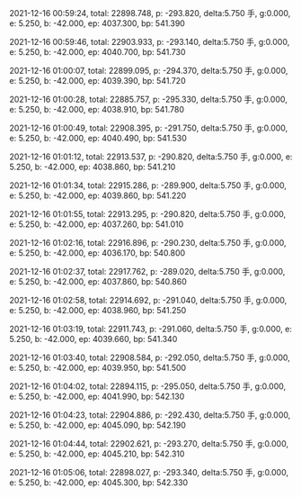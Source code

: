 2021-12-16 00:59:24, total: 22898.748, p: -293.820, delta:5.750 手, g:0.000, e: 5.250, b: -42.000, ep: 4037.300, bp: 541.390

2021-12-16 00:59:46, total: 22903.933, p: -293.140, delta:5.750 手, g:0.000, e: 5.250, b: -42.000, ep: 4040.700, bp: 541.730

2021-12-16 01:00:07, total: 22899.095, p: -294.370, delta:5.750 手, g:0.000, e: 5.250, b: -42.000, ep: 4039.390, bp: 541.720

2021-12-16 01:00:28, total: 22885.757, p: -295.330, delta:5.750 手, g:0.000, e: 5.250, b: -42.000, ep: 4038.910, bp: 541.780

2021-12-16 01:00:49, total: 22908.395, p: -291.750, delta:5.750 手, g:0.000, e: 5.250, b: -42.000, ep: 4040.490, bp: 541.530

2021-12-16 01:01:12, total: 22913.537, p: -290.820, delta:5.750 手, g:0.000, e: 5.250, b: -42.000, ep: 4038.860, bp: 541.210

2021-12-16 01:01:34, total: 22915.286, p: -289.900, delta:5.750 手, g:0.000, e: 5.250, b: -42.000, ep: 4039.860, bp: 541.220

2021-12-16 01:01:55, total: 22913.295, p: -290.820, delta:5.750 手, g:0.000, e: 5.250, b: -42.000, ep: 4037.260, bp: 541.010

2021-12-16 01:02:16, total: 22916.896, p: -290.230, delta:5.750 手, g:0.000, e: 5.250, b: -42.000, ep: 4036.170, bp: 540.800

2021-12-16 01:02:37, total: 22917.762, p: -289.020, delta:5.750 手, g:0.000, e: 5.250, b: -42.000, ep: 4037.860, bp: 540.860

2021-12-16 01:02:58, total: 22914.692, p: -291.040, delta:5.750 手, g:0.000, e: 5.250, b: -42.000, ep: 4038.960, bp: 541.250

2021-12-16 01:03:19, total: 22911.743, p: -291.060, delta:5.750 手, g:0.000, e: 5.250, b: -42.000, ep: 4039.660, bp: 541.340

2021-12-16 01:03:40, total: 22908.584, p: -292.050, delta:5.750 手, g:0.000, e: 5.250, b: -42.000, ep: 4039.950, bp: 541.500

2021-12-16 01:04:02, total: 22894.115, p: -295.050, delta:5.750 手, g:0.000, e: 5.250, b: -42.000, ep: 4041.990, bp: 542.130

2021-12-16 01:04:23, total: 22904.886, p: -292.430, delta:5.750 手, g:0.000, e: 5.250, b: -42.000, ep: 4045.090, bp: 542.190

2021-12-16 01:04:44, total: 22902.621, p: -293.270, delta:5.750 手, g:0.000, e: 5.250, b: -42.000, ep: 4045.210, bp: 542.310

2021-12-16 01:05:06, total: 22898.027, p: -293.340, delta:5.750 手, g:0.000, e: 5.250, b: -42.000, ep: 4045.300, bp: 542.330